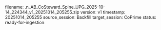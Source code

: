 filename: .n_AB_CoSteward_Spine_UPG_2025-10-14_224344_v1_20251014_205255.zip
version: v1
timestamp: 20251014_205255
source_session: Backfill
target_session: CoPrime
status: ready-for-ingestion
